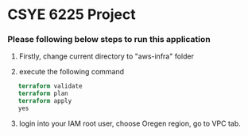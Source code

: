    # CSYE 6225 Project

   ### Please following below steps to run this application

   1. Firstly, change current directory to "aws-infra" folder


   2. execute the following command    
   ```terraform init
      terraform validate
      terraform plan
      terraform apply 
      yes
   ```

   3. login into your IAM root user, choose Oregen region, go to VPC tab.
